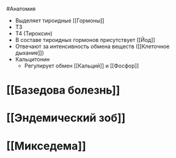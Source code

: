 #Анатомия 
- Выделяет тироидные [[Гормоны]]
- Т3 
- Т4 (Тироксин)
- В составе тироидных гормонов присутствует [[Йод]]
- Отвечают за интенсивность обмена веществ ([[Клеточное дыхание]])
- Кальцитонин
	- Регулирует обмен [[Кальций]] и [[Фосфор]] 
# [[Базедова болезнь]]
# [[Эндемический зоб]] 
# [[Микседема]] 
